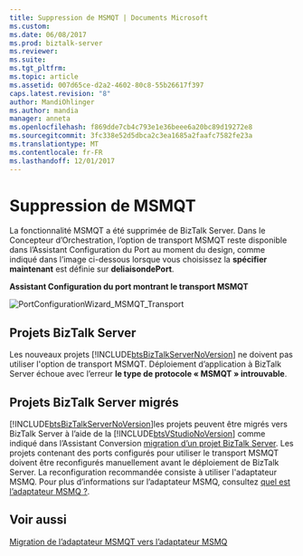 ```yaml
---
title: Suppression de MSMQT | Documents Microsoft
ms.custom: 
ms.date: 06/08/2017
ms.prod: biztalk-server
ms.reviewer: 
ms.suite: 
ms.tgt_pltfrm: 
ms.topic: article
ms.assetid: 007d65ce-d2a2-4602-80c8-55b26617f397
caps.latest.revision: "8"
author: MandiOhlinger
ms.author: mandia
manager: anneta
ms.openlocfilehash: f869dde7cb4c793e1e36beee6a20bc89d19272e8
ms.sourcegitcommit: 3fc338e52d5dbca2c3ea1685a2faafc7582fe23a
ms.translationtype: MT
ms.contentlocale: fr-FR
ms.lasthandoff: 12/01/2017
---
```

# <a name="msmqt-deprecation"></a>Suppression de MSMQT
La fonctionnalité MSMQT a été supprimée de BizTalk Server. Dans le Concepteur d’Orchestration, l’option de transport MSMQT reste disponible dans l’Assistant Configuration du Port au moment du design, comme indiqué dans l’image ci-dessous lorsque vous choisissez la **spécifier maintenant** est définie sur **deliaisondePort**.  
  
 **Assistant Configuration du port montrant le transport MSMQT**  
  
 ![](../core/media/portconfigurationwizard-msmqt-transport.gif "PortConfigurationWizard_MSMQT_Transport")  
  
## <a name="biztalk-server-projects"></a>Projets BizTalk Server  
 Les nouveaux projets [!INCLUDE[btsBizTalkServerNoVersion](../includes/btsbiztalkservernoversion-md.md)] ne doivent pas utiliser l'option de transport MSMQT. Déploiement d’application à BizTalk Server échoue avec l’erreur **le type de protocole « MSMQT » introuvable**.  
  
## <a name="migrated-biztalk-server-projects"></a>Projets BizTalk Server migrés  
 [!INCLUDE[btsBizTalkServerNoVersion](../includes/btsbiztalkservernoversion-md.md)]les projets peuvent être migrés vers BizTalk Server à l’aide de la [!INCLUDE[btsVStudioNoVersion](../includes/btsvstudionoversion-md.md)] comme indiqué dans l’Assistant Conversion [migration d’un projet BizTalk Server](../core/migrating-a-biztalk-server-project.md). Les projets contenant des ports configurés pour utiliser le transport MSMQT doivent être reconfigurés manuellement avant le déploiement de BizTalk Server. La reconfiguration recommandée consiste à utiliser l'adaptateur MSMQ.  Pour plus d’informations sur l’adaptateur MSMQ, consultez [quel est l’adaptateur MSMQ ?](../core/what-is-the-msmq-adapter.md).  
  
## <a name="see-also"></a>Voir aussi  
 [Migration de l’adaptateur MSMQT vers l’adaptateur MSMQ](../core/migrating-from-the-msmqt-adapter-to-the-msmq-adapter.md)